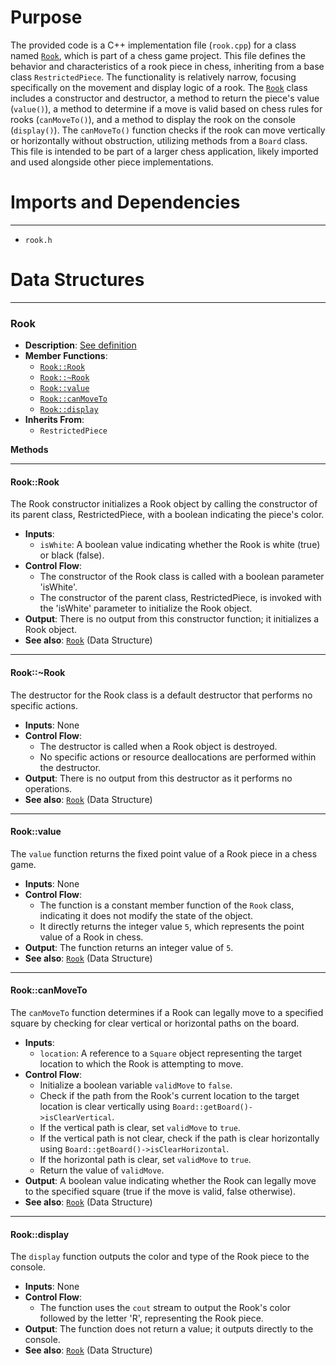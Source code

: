 # Purpose
The provided code is a C++ implementation file (`rook.cpp`) for a class named [`Rook`](#RookRook), which is part of a chess game project. This file defines the behavior and characteristics of a rook piece in chess, inheriting from a base class `RestrictedPiece`. The functionality is relatively narrow, focusing specifically on the movement and display logic of a rook. The [`Rook`](#RookRook) class includes a constructor and destructor, a method to return the piece's value (`value()`), a method to determine if a move is valid based on chess rules for rooks (`canMoveTo()`), and a method to display the rook on the console (`display()`). The `canMoveTo()` function checks if the rook can move vertically or horizontally without obstruction, utilizing methods from a `Board` class. This file is intended to be part of a larger chess application, likely imported and used alongside other piece implementations.
# Imports and Dependencies

---
- `rook.h`


# Data Structures

---
### Rook<!-- {{#data_structure:Rook}} -->
- **Description**: [See definition](rook.h.driver.md#Rook)
- **Member Functions**:
    - [`Rook::Rook`](#RookRook)
    - [`Rook::~Rook`](#RookRook)
    - [`Rook::value`](#Rookvalue)
    - [`Rook::canMoveTo`](#RookcanMoveTo)
    - [`Rook::display`](#Rookdisplay)
- **Inherits From**:
    - `RestrictedPiece`

**Methods**

---
#### Rook::Rook<!-- {{#callable:Rook::Rook}} -->
The Rook constructor initializes a Rook object by calling the constructor of its parent class, RestrictedPiece, with a boolean indicating the piece's color.
- **Inputs**:
    - `isWhite`: A boolean value indicating whether the Rook is white (true) or black (false).
- **Control Flow**:
    - The constructor of the Rook class is called with a boolean parameter 'isWhite'.
    - The constructor of the parent class, RestrictedPiece, is invoked with the 'isWhite' parameter to initialize the Rook object.
- **Output**: There is no output from this constructor function; it initializes a Rook object.
- **See also**: [`Rook`](rook.h.driver.md#Rook)  (Data Structure)


---
#### Rook::\~Rook<!-- {{#callable:Rook::~Rook}} -->
The destructor for the Rook class is a default destructor that performs no specific actions.
- **Inputs**: None
- **Control Flow**:
    - The destructor is called when a Rook object is destroyed.
    - No specific actions or resource deallocations are performed within the destructor.
- **Output**: There is no output from this destructor as it performs no operations.
- **See also**: [`Rook`](rook.h.driver.md#Rook)  (Data Structure)


---
#### Rook::value<!-- {{#callable:Rook::value}} -->
The `value` function returns the fixed point value of a Rook piece in a chess game.
- **Inputs**: None
- **Control Flow**:
    - The function is a constant member function of the `Rook` class, indicating it does not modify the state of the object.
    - It directly returns the integer value `5`, which represents the point value of a Rook in chess.
- **Output**: The function returns an integer value of `5`.
- **See also**: [`Rook`](rook.h.driver.md#Rook)  (Data Structure)


---
#### Rook::canMoveTo<!-- {{#callable:Rook::canMoveTo}} -->
The `canMoveTo` function determines if a Rook can legally move to a specified square by checking for clear vertical or horizontal paths on the board.
- **Inputs**:
    - `location`: A reference to a `Square` object representing the target location to which the Rook is attempting to move.
- **Control Flow**:
    - Initialize a boolean variable `validMove` to `false`.
    - Check if the path from the Rook's current location to the target location is clear vertically using `Board::getBoard()->isClearVertical`.
    - If the vertical path is clear, set `validMove` to `true`.
    - If the vertical path is not clear, check if the path is clear horizontally using `Board::getBoard()->isClearHorizontal`.
    - If the horizontal path is clear, set `validMove` to `true`.
    - Return the value of `validMove`.
- **Output**: A boolean value indicating whether the Rook can legally move to the specified square (true if the move is valid, false otherwise).
- **See also**: [`Rook`](rook.h.driver.md#Rook)  (Data Structure)


---
#### Rook::display<!-- {{#callable:Rook::display}} -->
The `display` function outputs the color and type of the Rook piece to the console.
- **Inputs**: None
- **Control Flow**:
    - The function uses the `cout` stream to output the Rook's color followed by the letter 'R', representing the Rook piece.
- **Output**: The function does not return a value; it outputs directly to the console.
- **See also**: [`Rook`](rook.h.driver.md#Rook)  (Data Structure)



